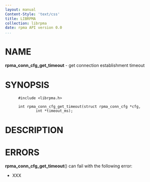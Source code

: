 ```yaml
---
layout: manual
Content-Style: 'text/css'
title: LIBRPMA
collection: librpma
date: rpma API version 0.0
...
```


[comment]: <> (SPDX-License-Identifier: BSD-3-Clause)
[comment]: <> (Copyright 2020, Intel Corporation)

NAME
====

**rpma\_conn\_cfg\_get\_timeout** - get connection establishment timeout

SYNOPSIS
========

          #include <librpma.h>

          int rpma_conn_cfg_get_timeout(struct rpma_conn_cfg *cfg,
                  int *timeout_ms);

DESCRIPTION
===========

ERRORS
======

**rpma\_conn\_cfg\_get\_timeout**() can fail with the following error:

-   XXX
